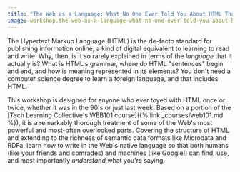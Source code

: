 ```yaml
---
title: "The Web as a Language: What No One Ever Told You About HTML That You Didn't Know to Ask"
image: workshop.the-web-as-a-language-what-no-one-ever-told-you-about-html-that-you-didnt-know-to-ask.square.png
---
```


The Hypertext Markup Language (HTML) is the de-facto standard for publishing information online, a kind of digital equivalent to learning to read and write. Why, then, is it so rarely explained in terms of the *language* that it actually is? What is HTML's grammar, where do HTML "sentences" begin and end, and how is meaning represented in its elements? You don't need a computer science degree to learn a foreign language, and that includes HTML.

This workshop is designed for anyone who ever toyed with HTML once or twice, whether it was in the 90's or just last week. Based on a portion of the [Tech Learning Collective's WEB101 course]({% link _courses/web101.md %}), it is a remarkably thorough treatment of some of the Web's most powerful and most-often overlooked parts. Covering the structure of HTML and extending to the richness of semantic data formats like Microdata and RDFa, learn how to write in the Web's native language so that both humans (like your friends and comrades) and machines (like Google!) can find, use, and most importantly *understand* what you're saying.
